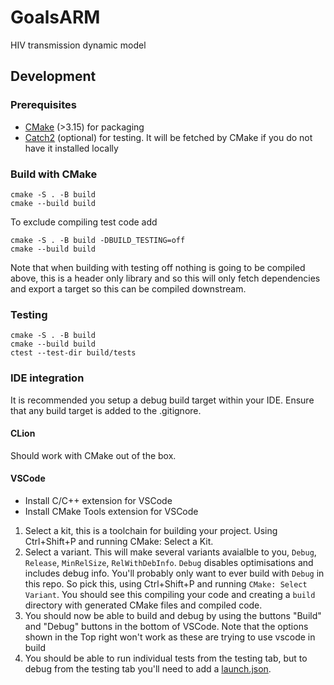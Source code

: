 # GoalsARM
HIV transmission dynamic model

## Development

### Prerequisites

* [CMake](https://cmake.org/) (>3.15) for packaging
* [Catch2](https://github.com/catchorg/Catch2) (optional) for testing. It will be fetched by CMake if you do not have it installed locally

### Build with CMake

```console
cmake -S . -B build
cmake --build build
```

To exclude compiling test code add
```console
cmake -S . -B build -DBUILD_TESTING=off
cmake --build build
```

Note that when building with testing off nothing is going to be compiled above, this is a header only library and so this will only fetch dependencies and export a target so this can be compiled downstream.

### Testing

```console
cmake -S . -B build
cmake --build build
ctest --test-dir build/tests
```

### IDE integration

It is recommended you setup a debug build target within your IDE. Ensure that any build target is added to the .gitignore.

#### CLion

Should work with CMake out of the box.

#### VSCode

* Install C/C++ extension for VSCode
* Install CMake Tools extension for VSCode

1. Select a kit, this is a toolchain for building your project. Using Ctrl+Shift+P and running CMake: Select a Kit.
2. Select a variant. This will make several variants avaialble to you, `Debug`, `Release`, `MinRelSize`, `RelWithDebInfo`. `Debug` disables optimisations and includes debug info. You'll probably only want to ever build with `Debug` in this repo. So pick this, using Ctrl+Shift+P and running `CMake: Select Variant`. You should see this compiling your code and creating a `build` directory with generated CMake files and compiled code.
3. You should now be able to build and debug by using the buttons "Build" and "Debug" buttons in the bottom of VSCode. Note that the options shown in the Top right won't work as these are trying to use vscode in build
4. You should be able to run individual tests from the testing tab, but to debug from the testing tab you'll need to add a [launch.json](https://github.com/microsoft/vscode-cmake-tools/blob/main/docs/debug-launch.md#debug-using-a-launchjson-file).
